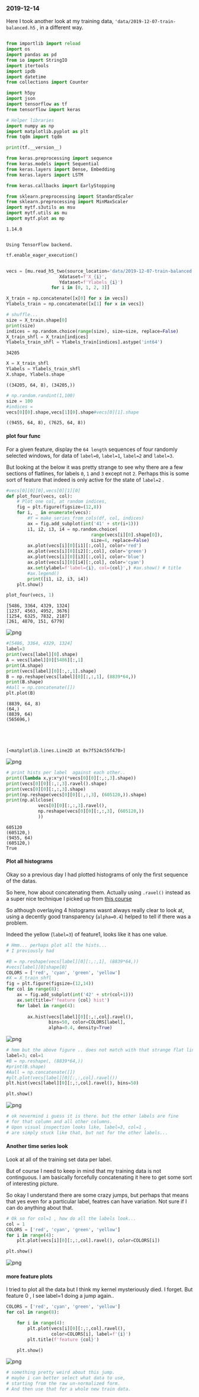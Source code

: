 
### 2019-12-14
Here I took another look at my training data, `'data/2019-12-07-train-balanced.h5` , in a different way. 


```python

from importlib import reload
import os
import pandas as pd
from io import StringIO
import itertools
import ipdb
import datetime
from collections import Counter

import h5py
import json
import tensorflow as tf
from tensorflow import keras

# Helper libraries
import numpy as np
import matplotlib.pyplot as plt
from tqdm import tqdm

print(tf.__version__)

from keras.preprocessing import sequence
from keras.models import Sequential
from keras.layers import Dense, Embedding
from keras.layers import LSTM

from keras.callbacks import EarlyStopping

from sklearn.preprocessing import StandardScaler
from sklearn.preprocessing import MinMaxScaler
import mytf.s3utils as msu
import mytf.utils as mu
import mytf.plot as mp
```

    1.14.0


    Using TensorFlow backend.



```python
tf.enable_eager_execution()
```


```python

vecs = [mu.read_h5_two(source_location='data/2019-12-07-train-balanced.h5', 
                    Xdataset=f'X_{i}',
                    Ydataset=f'Ylabels_{i}')
                 for i in [0, 1, 2, 3]]

X_train = np.concatenate([x[0] for x in vecs])
Ylabels_train = np.concatenate([x[1] for x in vecs])

# shuffle...
size = X_train.shape[0]
print(size)
indices = np.random.choice(range(size), size=size, replace=False)
X_train_shfl = X_train[indices]
Ylabels_train_shfl = Ylabels_train[indices].astype('int64')
```

    34205



```python
X = X_train_shfl
Ylabels = Ylabels_train_shfl
X.shape, Ylabels.shape
```




    ((34205, 64, 8), (34205,))




```python
# np.random.randint(1,100)
size = 100
#indices = 
vecs[0][0].shape,vecs[1][0].shape#vecs[0][1].shape

```




    ((9455, 64, 8), (7625, 64, 8))



#### plot four func
For a given feature, display the `64 length` sequences of four randomly selected windows, for data of `label=0`, `label=1`, `label=2` and `label=3`.

But looking at the below it was pretty strange to see why there are a few sections of flatlines, for labels `0`, `1` and `3` except not `2`. Perhaps this is some sort of feature that indeed is only active for the state of `label=2` . 


```python
#vecs[0][0][0],vecs[0][1][0]
def plot_four(vecs, col):
    # Plot one col, at random indices, 
    fig = plt.figure(figsize=(12,8))
    for i, _ in enumerate(vecs):
        #Y = make_series_from_cols(df, col, indices)
        ax = fig.add_subplot(int('41' + str(i+1)))
        i1, i2, i3, i4 = np.random.choice(
                                range(vecs[i][0].shape[0]),
                                size=4, replace=False)
        ax.plot(vecs[i][0][i1][:,col], color='red')
        ax.plot(vecs[i][0][i2][:,col], color='green')
        ax.plot(vecs[i][0][i3][:,col], color='blue')
        ax.plot(vecs[i][0][i4][:,col], color='cyan')
        ax.set(ylabel=f'label={i}, col={col}',) #ax.show() # title
        #ax.legend()
        print([i1, i2, i3, i4])
    plt.show()

```


```python
plot_four(vecs, 1)
```

    [5486, 3364, 4329, 1324]
    [1237, 4563, 4952, 3676]
    [1254, 6325, 7832, 2187]
    [261, 4870, 151, 6779]



![png](2019-12-14--annotated_files/2019-12-14--annotated_8_1.png)



```python
#[5486, 3364, 4329, 1324]
label=3
print(vecs[label][0].shape)
A = vecs[label][0][5486][:,1]
print(A.shape)
print(vecs[label][0][:,:,1].shape)
B = np.reshape(vecs[label][0][:,:,1], (8839*64,))
print(B.shape)
#Aall = np.concatenate([])
plt.plot(B)
```

    (8839, 64, 8)
    (64,)
    (8839, 64)
    (565696,)





    [<matplotlib.lines.Line2D at 0x7f524c55f470>]




![png](2019-12-14--annotated_files/2019-12-14--annotated_9_2.png)



```python
# print hists per label  against each other..
print((lambda x,y:x*y)(*vecs[0][0][:,:,3].shape))
print(vecs[0][0][:,:,3].ravel().shape)
print(vecs[0][0][:,:,3].shape)
print(np.reshape(vecs[0][0][:,:,3], (605120,)).shape)
print(np.allclose(
            vecs[0][0][:,:,3].ravel(),
            np.reshape(vecs[0][0][:,:,3], (605120,))
            ))
```

    605120
    (605120,)
    (9455, 64)
    (605120,)
    True


#### Plot all histograms
Okay so a previous day I had plotted histograms of only the first sequence of the datas. 

So here, how about concatenating them. Actually using `.ravel()` instead as a super nice technique I picked up from [this course](https://end-to-end-machine-learning.teachable.com/courses/612528/)

So although overlaying 4 histograms wasnt always really clear to look at, using a decently good transparency (`alpha=0.4`) helped to tell if there was a problem. 

Indeed the yellow (`label=3`) of feature1, looks like it has one value.


```python
# Hmm... perhaps plot all the hists...
# I previously had 

#B = np.reshape(vecs[label][0][:,:,1], (8839*64,))
#vecs[label][0]shape[0]
COLORS = ['red', 'cyan', 'green', 'yellow']
#X = X_train_shfl
fig = plt.figure(figsize=(12,14))
for col in range(8):
    ax = fig.add_subplot(int('42' + str(col+1)))
    ax.set(title=f'feature {col} hist')    
    for label in range(4):
    
        ax.hist(vecs[label][0][:,:,col].ravel(),
                bins=50, color=COLORS[label],
                alpha=0.4, density=True)


```


![png](2019-12-14--annotated_files/2019-12-14--annotated_12_0.png)



```python
# hmm but the above figure .. does not match with that strange flat line...
label=3; col=1
#B = np.reshape(, (8839*64,))
#print(B.shape)
#Aall = np.concatenate([])
#plt.plot(vecs[label][0][:,:,col].ravel())
plt.hist(vecs[label][0][:,:,col].ravel(), bins=50)

plt.show()
```


![png](2019-12-14--annotated_files/2019-12-14--annotated_13_0.png)



```python
# ok nevermind i guess it is there. but the other labels are fine 
# for that column and all other columns.
# Upon visual inspection looks like, label=3, col=1 ,
# are simply stuck like that, but not for the other labels...
```

#### Another time series look
Look at all of the training set data per label.

But of course I need to keep in mind that my training data is not continguous. I am basically forcefully concatenating it here to get some sort of interesting picture.

So okay I understand there are some crazy jumps, but perhaps that means that yes even for a particular label, featres can have variation. Not sure if I can do anything about that.


```python
# Ok so for col=1 , how do all the labels look...
col = 1
COLORS = ['red', 'cyan', 'green', 'yellow']
for i in range(4):
    plt.plot(vecs[i][0][:,:,col].ravel(), color=COLORS[i])

plt.show()
```


![png](2019-12-14--annotated_files/2019-12-14--annotated_16_0.png)


#### more feature plots
I tried to plot all the data but I think my kernel mysteriously died. I forget. But feature 0 , I see label=1 doing a jump again..


```python
COLORS = ['red', 'cyan', 'green', 'yellow']
for col in range(8):

    for i in range(4):
        plt.plot(vecs[i][0][:,:,col].ravel(),
                 color=COLORS[i], label=f'{i}')
        plt.title(f'feature {col}')

    plt.show()
```


![png](2019-12-14--annotated_files/2019-12-14--annotated_18_0.png)



```python
# something pretty weird about this jump. 
# maybe i can better select what data to use, 
# starting from the raw un-normalized form.
# And then use that for a whole new train data.
```
